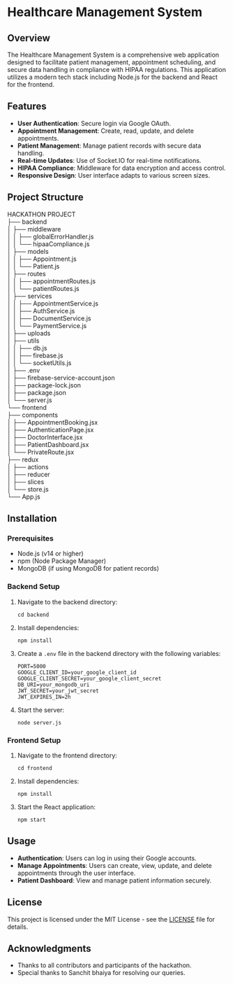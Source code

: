 # Healthcare Management System

## Overview

The Healthcare Management System is a comprehensive web application designed to facilitate patient management, appointment scheduling, and secure data handling in compliance with HIPAA regulations. This application utilizes a modern tech stack including Node.js for the backend and React for the frontend.

## Features

- **User Authentication**: Secure login via Google OAuth.
- **Appointment Management**: Create, read, update, and delete appointments.
- **Patient Management**: Manage patient records with secure data handling.
- **Real-time Updates**: Use of Socket.IO for real-time notifications.
- **HIPAA Compliance**: Middleware for data encryption and access control.
- **Responsive Design**: User interface adapts to various screen sizes.

## Project Structure

HACKATHON PROJECT  
├── backend  
│ ├── middleware  
│ │ ├── globalErrorHandler.js  
│ │ └── hipaaCompliance.js  
│ ├── models  
│ │ ├── Appointment.js  
│ │ └── Patient.js  
│ ├── routes  
│ │ ├── appointmentRoutes.js  
│ │ └── patientRoutes.js  
│ ├── services  
│ │ ├── AppointmentService.js  
│ │ ├── AuthService.js  
│ │ ├── DocumentService.js  
│ │ └── PaymentService.js  
│ ├── uploads  
│ ├── utils  
│ │ ├── db.js  
│ │ ├── firebase.js  
│ │ └── socketUtils.js  
│ ├── .env  
│ ├── firebase-service-account.json  
│ ├── package-lock.json  
│ ├── package.json  
│ └── server.js  
└── frontend  
├── components  
│ ├── AppointmentBooking.jsx  
│ ├── AuthenticationPage.jsx  
│ ├── DoctorInterface.jsx  
│ ├── PatientDashboard.jsx  
│ └── PrivateRoute.jsx  
├── redux  
│ ├── actions  
│ ├── reducer  
│ ├── slices  
│ └── store.js  
└── App.js  

## Installation

### Prerequisites

- Node.js (v14 or higher)
- npm (Node Package Manager)
- MongoDB (if using MongoDB for patient records)

### Backend Setup

1. Navigate to the backend directory:
    ```
    cd backend
    ```

2. Install dependencies:
    ```
    npm install
    ```

3. Create a `.env` file in the backend directory with the following variables:
    ```
    PORT=5000 
    GOOGLE_CLIENT_ID=your_google_client_id 
    GOOGLE_CLIENT_SECRET=your_google_client_secret 
    DB_URI=your_mongodb_uri 
    JWT_SECRET=your_jwt_secret 
    JWT_EXPIRES_IN=2h 
    ```

4. Start the server:
    ```
    node server.js
    ```

### Frontend Setup

1. Navigate to the frontend directory:
    ```
    cd frontend
    ```

2. Install dependencies:
    ```
    npm install 
    ```

3. Start the React application:
    ```
    npm start 
    ```

## Usage

- **Authentication**: Users can log in using their Google accounts.
- **Manage Appointments**: Users can create, view, update, and delete appointments through the user interface.
- **Patient Dashboard**: View and manage patient information securely.

## License

This project is licensed under the MIT License - see the [LICENSE](LICENSE) file for details.

## Acknowledgments

- Thanks to all contributors and participants of the hackathon.
- Special thanks to Sanchit bhaiya for resolving our queries.


